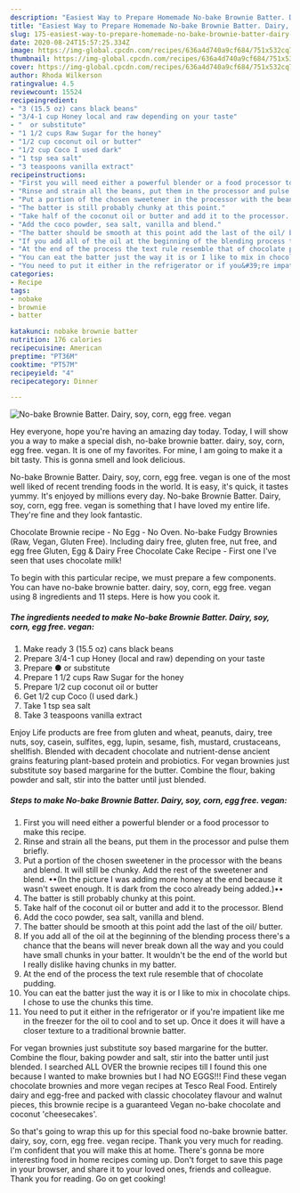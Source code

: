 ```yaml
---
description: "Easiest Way to Prepare Homemade No-bake Brownie Batter. Dairy, soy, corn, egg free. vegan"
title: "Easiest Way to Prepare Homemade No-bake Brownie Batter. Dairy, soy, corn, egg free. vegan"
slug: 175-easiest-way-to-prepare-homemade-no-bake-brownie-batter-dairy-soy-corn-egg-free-vegan
date: 2020-08-24T15:57:25.334Z
image: https://img-global.cpcdn.com/recipes/636a4d740a9cf684/751x532cq70/no-bake-brownie-batter-dairy-soy-corn-egg-free-vegan-recipe-main-photo.jpg
thumbnail: https://img-global.cpcdn.com/recipes/636a4d740a9cf684/751x532cq70/no-bake-brownie-batter-dairy-soy-corn-egg-free-vegan-recipe-main-photo.jpg
cover: https://img-global.cpcdn.com/recipes/636a4d740a9cf684/751x532cq70/no-bake-brownie-batter-dairy-soy-corn-egg-free-vegan-recipe-main-photo.jpg
author: Rhoda Wilkerson
ratingvalue: 4.5
reviewcount: 15524
recipeingredient:
- "3 (15.5 oz) cans black beans"
- "3/4-1 cup Honey local and raw depending on your taste"
- "  or substitute"
- "1 1/2 cups Raw Sugar for the honey"
- "1/2 cup coconut oil or butter"
- "1/2 cup Coco I used dark"
- "1 tsp sea salt"
- "3 teaspoons vanilla extract"
recipeinstructions:
- "First you will need either a powerful blender or a food processor to make this recipe."
- "Rinse and strain all the beans, put them in the processor and pulse them briefly."
- "Put a portion of the chosen sweetener in the processor with the beans and blend. It will still be chunky. Add the rest of the sweetener and blend. ••(In the picture I was adding more honey at the end because it wasn&#39;t sweet enough. It is dark from the coco already being added.)••"
- "The batter is still probably chunky at this point."
- "Take half of the coconut oil or butter and add it to the processor. Blend"
- "Add the coco powder, sea salt, vanilla and blend."
- "The batter should be smooth at this point add the last of the oil/ butter."
- "If you add all of the oil at the beginning of the blending process there&#39;s a chance that the beans will never break down all the way and you could have small chunks in your batter. It wouldn&#39;t be the end of the world but I really dislike having chunks in my batter."
- "At the end of the process the text rule resemble that of chocolate pudding."
- "You can eat the batter just the way it is or I like to mix in chocolate chips. I chose to use the chunks this time."
- "You need to put it either in the refrigerator or if you&#39;re impatient like me in the freezer for the oil to cool and to set up. Once it does it will have a closer texture to a traditional brownie batter."
categories:
- Recipe
tags:
- nobake
- brownie
- batter

katakunci: nobake brownie batter 
nutrition: 176 calories
recipecuisine: American
preptime: "PT36M"
cooktime: "PT57M"
recipeyield: "4"
recipecategory: Dinner

---
```



![No-bake Brownie Batter. Dairy, soy, corn, egg free. vegan](https://img-global.cpcdn.com/recipes/636a4d740a9cf684/751x532cq70/no-bake-brownie-batter-dairy-soy-corn-egg-free-vegan-recipe-main-photo.jpg)

Hey everyone, hope you're having an amazing day today. Today, I will show you a way to make a special dish, no-bake brownie batter. dairy, soy, corn, egg free. vegan. It is one of my favorites. For mine, I am going to make it a bit tasty. This is gonna smell and look delicious.

No-bake Brownie Batter. Dairy, soy, corn, egg free. vegan is one of the most well liked of recent trending foods in the world. It is easy, it's quick, it tastes yummy. It's enjoyed by millions every day. No-bake Brownie Batter. Dairy, soy, corn, egg free. vegan is something that I have loved my entire life. They're fine and they look fantastic.

Chocolate Brownie recipe - No Egg - No Oven. No-bake Fudgy Brownies (Raw, Vegan, Gluten Free). Including dairy free, gluten free, nut free, and egg free Gluten, Egg &amp; Dairy Free Chocolate Cake Recipe - First one I&#39;ve seen that uses chocolate milk!


To begin with this particular recipe, we must prepare a few components. You can have no-bake brownie batter. dairy, soy, corn, egg free. vegan using 8 ingredients and 11 steps. Here is how you cook it.

<!--inarticleads1-->

##### The ingredients needed to make No-bake Brownie Batter. Dairy, soy, corn, egg free. vegan:

1. Make ready 3 (15.5 oz) cans black beans
1. Prepare 3/4-1 cup Honey (local and raw) depending on your taste
1. Prepare  ● or substitute
1. Prepare 1 1/2 cups Raw Sugar for the honey
1. Prepare 1/2 cup coconut oil or butter
1. Get 1/2 cup Coco (I used dark.)
1. Take 1 tsp sea salt
1. Take 3 teaspoons vanilla extract


Enjoy Life products are free from gluten and wheat, peanuts, dairy, tree nuts, soy, casein, sulfites, egg, lupin, sesame, fish, mustard, crustaceans, shellfish. Blended with decadent chocolate and nutrient-dense ancient grains featuring plant-based protein and probiotics. For vegan brownies just substitute soy based margarine for the butter. Combine the flour, baking powder and salt, stir into the batter until just blended. 

<!--inarticleads2-->

##### Steps to make No-bake Brownie Batter. Dairy, soy, corn, egg free. vegan:

1. First you will need either a powerful blender or a food processor to make this recipe.
1. Rinse and strain all the beans, put them in the processor and pulse them briefly.
1. Put a portion of the chosen sweetener in the processor with the beans and blend. It will still be chunky. Add the rest of the sweetener and blend. ••(In the picture I was adding more honey at the end because it wasn&#39;t sweet enough. It is dark from the coco already being added.)••
1. The batter is still probably chunky at this point.
1. Take half of the coconut oil or butter and add it to the processor. Blend
1. Add the coco powder, sea salt, vanilla and blend.
1. The batter should be smooth at this point add the last of the oil/ butter.
1. If you add all of the oil at the beginning of the blending process there&#39;s a chance that the beans will never break down all the way and you could have small chunks in your batter. It wouldn&#39;t be the end of the world but I really dislike having chunks in my batter.
1. At the end of the process the text rule resemble that of chocolate pudding.
1. You can eat the batter just the way it is or I like to mix in chocolate chips. I chose to use the chunks this time.
1. You need to put it either in the refrigerator or if you&#39;re impatient like me in the freezer for the oil to cool and to set up. Once it does it will have a closer texture to a traditional brownie batter.


For vegan brownies just substitute soy based margarine for the butter. Combine the flour, baking powder and salt, stir into the batter until just blended. I searched ALL OVER the brownie recipes till I found this one because I wanted to make brownies but I had NO EGGS!!! Find these vegan chocolate brownies and more vegan recipes at Tesco Real Food. Entirely dairy and egg-free and packed with classic chocolatey flavour and walnut pieces, this brownie recipe is a guaranteed Vegan no-bake chocolate and coconut &#39;cheesecakes&#39;. 

So that's going to wrap this up for this special food no-bake brownie batter. dairy, soy, corn, egg free. vegan recipe. Thank you very much for reading. I'm confident that you will make this at home. There's gonna be more interesting food in home recipes coming up. Don't forget to save this page in your browser, and share it to your loved ones, friends and colleague. Thank you for reading. Go on get cooking!
